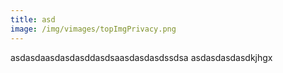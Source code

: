 ```yaml
---
title: asd
image: /img/vimages/topImgPrivacy.png
---
```

asdasdaasdasdasddasdsaasdasdasdssdsa
asdasdasdasdkjhgx
